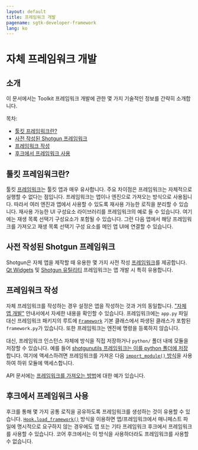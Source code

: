 ```yaml
---
layout: default
title: 프레임워크 개발
pagename: sgtk-developer-framework
lang: ko
---
```


# 자체 프레임워크 개발

## 소개
이 문서에서는 Toolkit 프레임워크 개발에 관한 몇 가지 기술적인 정보를 간략히 소개합니다.

목차:
- [툴킷 프레임워크란?](#what-is-a-toolkit-framework)
- [사전 작성된 Shotgun 프레임워크](#pre-made-shotgun-frameworks)
- [프레임워크 작성](#creating-a-framework)
- [후크에서 프레임워크 사용](#using-frameworks-from-hooks)

## 툴킷 프레임워크란?

툴킷 [프레임워크](https://developer.shotgunsoftware.com/tk-core/platform.html?highlight=hide_tk_title_bar#frameworks)는 툴킷 앱과 매우 유사합니다.
주요 차이점은 프레임워크는 자체적으로 실행할 수 없다는 점입니다.
프레임워크는 앱이나 엔진으로 가져오는 방식으로 사용됩니다. 따라서 여러 엔진과 앱에서 사용할 수 있도록 재사용 가능한 로직을 분리할 수 있습니다.
재사용 가능한 UI 구성요소 라이브러리를 프레임워크의 예로 들 수 있습니다. 여기에는 재생 목록 선택기 구성요소가 포함될 수 있습니다.
그런 다음 앱에서 해당 프레임워크를 가져오고 재생 목록 선택기 구성 요소를 메인 앱 UI에 연결할 수 있습니다.

## 사전 작성된 Shotgun 프레임워크

Shotgun은 자체 앱을 제작할 때 유용한 몇 가지 사전 작성 [프레임워크](https://support.shotgunsoftware.com/hc/ko/articles/219039798-Integrations-Apps-and-Engines#frameworks)를 제공합니다.
[Qt Widgets](https://developer.shotgunsoftware.com/tk-framework-qtwidgets/) 및 [Shotgun 유틸리티](https://developer.shotgunsoftware.com/tk-framework-shotgunutils/) 프레임워크는 앱 개발 시 특히 유용합니다.

## 프레임워크 작성

자체 프레임워크를 작성하는 경우 설정은 앱을 작성하는 것과 거의 동일합니다. ["자체 앱 개발"](sgtk-developer-app.md) 안내서에서 자세한 내용을 확인할 수 있습니다.
프레임워크에는 `app.py` 파일 대신 프레임워크 패키지의 루트에 [`Framework`](https://developer.shotgunsoftware.com/tk-core/platform.html?highlight=hide_tk_title_bar#framework) 기본 클래스에서 파생된 클래스가 포함된 `framework.py`가 있습니다.
또한 프레임워크는 엔진에 명령을 등록하지 않습니다.

대신, 프레임워크 인스턴스 자체에 방식을 직접 저장하거나 `python/` 폴더 내에 모듈을 저장할 수 있습니다.
예를 들어 [shotgunutils 프레임워크는 이를 python 폴더에 저장](https://github.com/shotgunsoftware/tk-framework-shotgunutils/tree/v5.6.2/python)합니다.
여기에 액세스하려면 프레임워크를 가져온 다음 [`import_module()` 방식](https://developer.shotgunsoftware.com/tk-core/platform.html#sgtk.platform.Framework.import_module)을 사용하여 하위 모듈에 액세스합니다.

API 문서에는 [프레임워크를 가져오는 방법](https://developer.shotgunsoftware.com/tk-core/platform.html?highlight=hide_tk_title_bar#frameworks)에 대한 예가 있습니다.

## 후크에서 프레임워크 사용
후크를 통해 몇 가지 공통 로직을 공유하도록 프레임워크를 생성하는 것이 유용할 수 있습니다.
[`Hook.load_framework()`](https://developer.shotgunsoftware.com/tk-core/core.html#sgtk.Hook.load_framework) 방식을 이용하면 앱/프레임워크에서 매니페스트 파일에 명시적으로 요구하지 않는 경우에도 앱 또는 기타 프레임워크 후크에서 프레임워크를 사용할 수 있습니다. 코어 후크에서는 이 방식을 사용하더라도 프레임워크를 사용할 수 없습니다.
